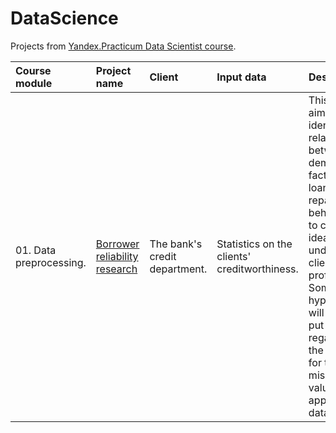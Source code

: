 # DataScience
Projects from [Yandex.Practicum Data Scientist course](practicum.yandex.ru/data-scientist-plus/). 

| Course module | Project name | Client | Input data | Descriptions | Used libraries | 
|:--------------|:-------------|:-------|:-----------|----------|----------------|
|01. Data preprocessing.|[Borrower reliability research](https://github.com/maximdubrovskiy/DataScience/tree/main/1-borrower-reliability-research)|The bank's credit department.|Statistics on the clients' creditworthiness.|This project aims to identify the relationships between demographic factors and loan repayment behavior and to create ideal and undesirable client profiles. Some hypotheses will also be put forward regarding the reasons for the missing values that appear in the dataset.|*pandas*, *matplotlib* |